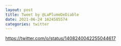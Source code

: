 ```yaml
--- 
layout: post 
title: Tweet by @LaPlumeDeDiable 
date: 2021-06-24 1624585574 
categories: twitter 
--- 
```

https://twitter.com/o/status/1408240042255044617